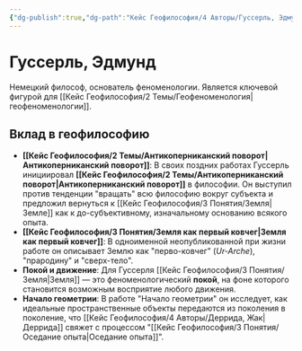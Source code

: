 ```yaml
---
{"dg-publish":true,"dg-path":"Кейс Геофилософия/4 Авторы/Гуссерль, Эдмунд","permalink":"/kejs-geofilosofiya/4-avtory/gusserl-edmund/","dgShowLocalGraph":true}
---
```


# Гуссерль, Эдмунд

Немецкий философ, основатель феноменологии. Является ключевой фигурой для [[Кейс Геофилософия/2 Темы/Геофеноменология\|геофеноменологии]].

## Вклад в геофилософию
- **[[Кейс Геофилософия/2 Темы/Антикоперниканский поворот\|Антикоперниканский поворот]]**: В своих поздних работах Гуссерль инициировал **[[Кейс Геофилософия/2 Темы/Антикоперниканский поворот\|Антикоперниканский поворот]]** в философии. Он выступил против тенденции "вращать" всю философию вокруг субъекта и предложил вернуться к [[Кейс Геофилософия/3 Понятия/Земля\|Земле]] как к до-субъективному, изначальному основанию всякого опыта.
- **[[Кейс Геофилософия/3 Понятия/Земля как первый ковчег\|Земля как первый ковчег]]**: В одноименной неопубликованной при жизни работе он описывает Землю как "перво-ковчег" (*Ur-Arche*), "прародину" и "сверх-тело".
- **Покой и движение**: Для Гуссерля [[Кейс Геофилософия/3 Понятия/Земля\|Земля]] — это феноменологический **покой**, на фоне которого становится возможным восприятие любого движения.
- **Начало геометрии**: В работе "Начало геометрии" он исследует, как идеальные пространственные объекты передаются из поколения в поколение, что [[Кейс Геофилософия/4 Авторы/Деррида, Жак\|Деррида]] свяжет с процессом "[[Кейс Геофилософия/3 Понятия/Оседание опыта\|Оседание опыта]]".